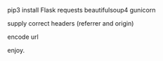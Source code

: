 pip3 install Flask requests beautifulsoup4 gunicorn

supply correct headers (referrer and origin)

encode url

enjoy.
